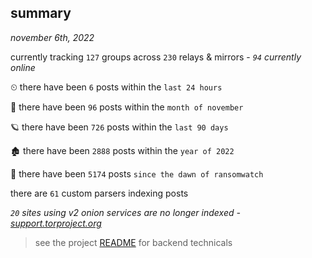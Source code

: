 
## summary
_november 6th, 2022_

currently tracking `127` groups across `230` relays & mirrors - _`94` currently online_

⏲ there have been `6` posts within the `last 24 hours`

🦈 there have been `96` posts within the `month of november`

🪐 there have been `726` posts within the `last 90 days`

🏚 there have been `2888` posts within the `year of 2022`

🦕 there have been `5174` posts `since the dawn of ransomwatch`

there are `61` custom parsers indexing posts

_`20` sites using v2 onion services are no longer indexed - [support.torproject.org](https://support.torproject.org/onionservices/v2-deprecation/)_

> see the project [README](https://github.com/joshhighet/ransomwatch#ransomwatch--) for backend technicals
